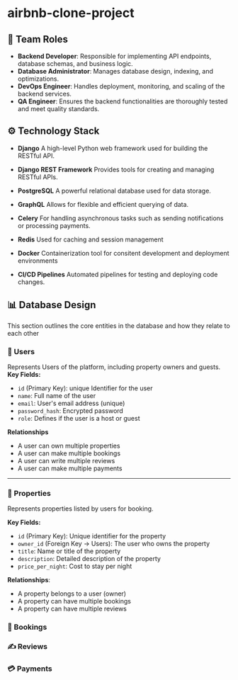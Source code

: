 # airbnb-clone-project

## 👥 Team Roles

- **Backend Developer**: Responsible for implementing API endpoints, database schemas, and business logic.
- **Database Administrator**: Manages database design, indexing, and optimizations.
- **DevOps Engineer**: Handles deployment, monitoring, and scaling of the backend services.
- **QA Engineer**: Ensures the backend functionalities are thoroughly tested and meet quality standards.

## ⚙️ Technology Stack
- **Django**
  A high-level Python web framework used for building the RESTful API.
  
- **Django REST Framework**
  Provides tools for creating and managing RESTful APIs.

- **PostgreSQL**
  A powerful relational database used for data storage.

- **GraphQL**
  Allows for flexible and efficient querying of data.

- **Celery**
  For handling asynchronous tasks such as sending notifications or processing payments.

- **Redis**
  Used for caching and session management

- **Docker**
  Containerization tool for consitent development and deployment environments

- **CI/CD Pipelines**
  Automated pipelines for testing and deploying code changes.

## 📊 Database Design
This section outlines the core entities in the database and how they relate to each other
### 🧑 Users
  Represents Users of the platform, including property owners and guests.
  **Key Fields:**
  - `id` (Primary Key): unique Identifier for the user
  - `name`: Full name of the user
  - `email`: User's email address (unique)
  - `password_hash`: Encrypted password
  - `role`: Defines if the user is a host or guest
    
  **Relationships**
  - A user can own multiple properties
  - A user can make multiple bookings
  - A user can write multiple reviews
  - A user can make multiple payments
    
---

### 🏡 Properties
Represents properties listed by users for booking.

**Key Fields:**
- `id` (Primary Key): Unique identifier for the property
- `owner_id` (Foreign Key -> Users): The user who owns the property
- `title`: Name or title of the property
- `description`: Detailed description of the property
- `price_per_night`: Cost to stay per night

**Relationships**:
- A property belongs to a user (owner)
- A property can have multiple bookings
- A property can have multiple reviews

### 📅 Bookings
### ✍️ Reviews
### 💳 Payments
